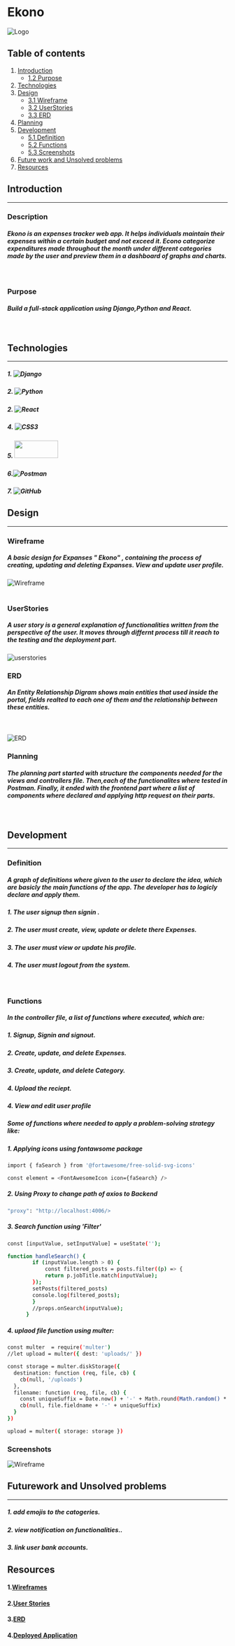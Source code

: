 # Ekono
![Logo](/frontend/src/logo2.png)


## Table of contents
1. [Introduction](#Introduction)
    * [1.2 Purpose](#Purpose)
2. [Technologies](#Technologies)
3. [Design](#Design)
    * [3.1 Wireframe](#Wireframe)
    * [3.2 UserStories](#UserStories)
    * [3.3 ERD](#ERD)
4. [Planning](#Planning)
5. [Development](#Development)
    * [5.1 Definition](#Definition)
    * [5.2 Functions](#Functions)
    * [5.3 Screenshots](#Screenshots)
6. [Future work and Unsolved problems](#Futurework)
7. [Resources](#Resources)


## Introduction
<hr>

### Description
##### Ekono is an expenses tracker web app. It helps individuals maintain their expenses within a certain budget and not exceed it. Econo categorize expenditures made throughout the month under different categories made by the user and preview them in a dashboard of graphs and charts.

<br>

### Purpose
##### Build a full-stack application using Django,Python and React.
<br>

## Technologies
<hr>

##### 1. ![Django](https://img.shields.io/badge/django-%2320232a.svg?style=for-the-badge&logo=django&logoColor=%2361DAFB)

##### 2. ![Python](https://img.shields.io/badge/Python.js-000000?style=for-the-badge&logo=python&logoColor=white)

##### 2. ![React](https://img.shields.io/badge/react-%2320232a.svg?style=for-the-badge&logo=react&logoColor=%2361DAFB)

##### 4. ![CSS3](https://img.shields.io/badge/css3-%231572B6.svg?style=for-the-badge&logo=css3&logoColor=white)
<!-- ##### 5.![JavaScript](https://img.shields.io/badge/javascript-%23323330.svg?style=for-the-badge&logo=javascript&logoColor=%23F7DF1E) 
 -->
##### 5. <img src="https://blog.openreplay.com/images/why-should-you-use-material-ui/images/hero.png" width="100px" height="40px" >

##### 6.![Postman](https://img.shields.io/badge/Postman-FF6C37?style=for-the-badge&logo=postman&logoColor=white) 
##### 7. ![GitHub](https://img.shields.io/badge/github-%23121011.svg?style=for-the-badge&logo=github&logoColor=white)


## Design
<hr>

### Wireframe
##### A basic design for Expanses " Ekono" , containing the process of creating, updating and deleting Expanses. View and update user profile.

![Wireframe](/mediafiles/images/Figma.png)
<br>
<br>

### UserStories
##### A user story is a general explanation of functionalities written from the perspective of the user. It moves through differnt process till it reach to the testing and the deployment part. 

![userstories](/mediafiles/images/userstories.png)
<br>

### ERD
##### An Entity Relationship Digram shows main entities that used inside the portal, fields realted to each one of them and the relationship between these entities. 
<br>

![ERD](/mediafiles/images/Expenss.png)
<br>

### Planning
##### The planning part started with structure the components needed for the views and controllers file. Then,each of the functionalites where tested in Postman. Finally, it ended with the frontend part where a list of components where declared and applying http request on their parts. 
<br>

## Development
<hr>

### Definition
##### A graph of definitions where given to the user to declare the idea, which are basicly the main functions of the app. The developer has to logicly declare and apply them.
##### 1. The user signup then signin . 
##### 2. The user must create, view, update or delete there Expenses.  
##### 3. The user must view or update his profile. 
##### 4. The user must logout from the system. 
<br>

### Functions
##### In the controller file, a list of functions where executed, which are:
##### 1. Signup, Signin and signout.
##### 2. Create, update, and delete Expenses.
##### 3. Create, update, and delete Category.
##### 4. Upload the reciept.
##### 4. View and edit user profile

##### Some of functions where needed to apply a problem-solving strategy like: 

##### 1. Applying icons using fontawsome package

```sh
import { faSearch } from '@fortawesome/free-solid-svg-icons'

const element = <FontAwesomeIcon icon={faSearch} />
```

##### 2. Using Proxy to change path of axios to Backend

```sh
"proxy": "http://localhost:4006/>
```

##### 3. Search function using 'Filter'
```sh
const [inputValue, setInputValue] = useState('');

function handleSearch() {
        if (inputValue.length > 0) {
            const filtered_posts = posts.filter((p) => {
            return p.jobTitle.match(inputValue);
        });
        setPosts(filtered_posts)
        console.log(filtered_posts);
        }
        //props.onSearch(inputValue);
      }
```



##### 4. uplaod file function using multer:
```sh
const multer  = require('multer')
//let upload = multer({ dest: 'uploads/' })

const storage = multer.diskStorage({
  destination: function (req, file, cb) {
    cb(null, '/uploads')
  },
  filename: function (req, file, cb) {
    const uniqueSuffix = Date.now() + '-' + Math.round(Math.random() * 1E9)
    cb(null, file.fieldname + '-' + uniqueSuffix)
  }
})

upload = multer({ storage: storage })
```


### Screenshots
![Wireframe](/front-end/src/screenshots.png)
<br>
## Futurework and Unsolved problems
<hr>

##### 1. add emojis to the catogeries.  
##### 2. view notification on functionalities..
##### 3. link user bank accounts.

## Resources
#### 1.[Wireframes](https://www.figma.com/file/vekeQ0qIF6KzdnIoElHbcn/Untitled?type=design&node-id=0%3A1&mode=design&t=Ewbkq1Aypp5a1A0j-1)

#### 2.[User Stories](https://trello.com/invite/b/6cQKfD36/ATTI9b9fcdfdf1c02fb3ee2adda601714b55B7A02468/expenss-management)

#### 3.[ERD](https://viewer.diagrams.net/?tags=%7B%7D&highlight=0000ff&edit=_blank&layers=1&nav=1#G1e34bfKHxG2csdqVHrLjxx3Ao8ZG8NyQH)

#### 4.[Deployed Application]()


